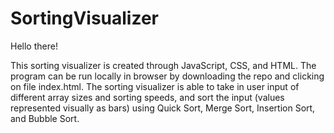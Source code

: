 # SortingVisualizer
Hello there!

This sorting visualizer is created through JavaScript, CSS, and HTML.
The program can be run locally in browser by downloading the repo and clicking on file index.html.
The sorting visualizer is able to take in user input of different array sizes and sorting speeds,
and sort the input (values represented visually as bars) using Quick Sort, Merge Sort, Insertion Sort, and Bubble Sort.
